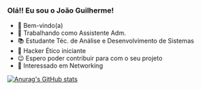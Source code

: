 ### Olá!! Eu sou o João Guilherme!

- 💭 Bem-vindo(a)
- 💼 Trabalhando como Assistente Adm.
- 📚 Estudante Téc. de Análise e Desenvolvimento de Sistemas
- 🎩 Hacker Ético iniciante
- 😉 Espero poder contribuir para com o seu projeto
- 💬 Interessado em Networking

[![Anurag's GitHub stats](https://github-readme-stats.vercel.app/api?username=joaozitos1h1)](https://github.com/anuraghazra/github-readme-stats)
